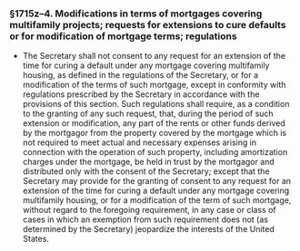 ### §1715z–4. Modifications in terms of mortgages covering multifamily projects; requests for extensions to cure defaults or for modification of mortgage terms; regulations
* The Secretary shall not consent to any request for an extension of the time for curing a default under any mortgage covering multifamily housing, as defined in the regulations of the Secretary, or for a modification of the terms of such mortgage, except in conformity with regulations prescribed by the Secretary in accordance with the provisions of this section. Such regulations shall require, as a condition to the granting of any such request, that, during the period of such extension or modification, any part of the rents or other funds derived by the mortgagor from the property covered by the mortgage which is not required to meet actual and necessary expenses arising in connection with the operation of such property, including amortization charges under the mortgage, be held in trust by the mortgagor and distributed only with the consent of the Secretary; except that the Secretary may provide for the granting of consent to any request for an extension of the time for curing a default under any mortgage covering multifamily housing, or for a modification of the term of such mortgage, without regard to the foregoing requirement, in any case or class of cases in which an exemption from such requirement does not (as determined by the Secretary) jeopardize the interests of the United States.
